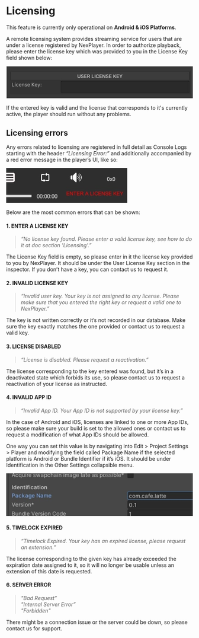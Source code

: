 # Licensing
This feature is currently only operational on **Android & iOS Platforms**.

A remote licensing system provides streaming service for users that are under a license registered by NexPlayer. In order to authorize playback, please enter the license key which was provided to you in the License Key field shown below:

![](../assets/basic/license0.jpg)

If the entered key is valid and the license that corresponds to it's currently active, the player should run without any problems.

## Licensing errors

Any errors related to licensing are registered in full detail as Console Logs starting with the header *“Licensing Error:”* and additionally accompanied by a red error message in the player’s UI, like so:

![](../assets/basic/license1.jpg)

Below are the most common errors that can be shown:

#### 1. ENTER A LICENSE KEY
> *“No license key found. Please enter a valid license key, see how to do it at doc section 'Licensing'.”* 

The License Key field is empty, so please enter in it the license key provided to you by NexPlayer. It should be under the User License Key section in the inspector. If you don’t have a key, you can contact us to request it.

#### 2. INVALID LICENSE KEY
> *“Invalid user key. Your key is not assigned to any license. Please make sure that you entered the right key or request a valid one to NexPlayer.”*  

The key is not written correctly or it’s not recorded in our database. Make sure the key exactly matches the one provided or contact us to request a valid key.

#### 3. LICENSE DISABLED
> *“License is disabled. Please request a reactivation.”*  

The license corresponding to the key entered was found, but it’s in a deactivated state which forbids its use, so please contact us to request a reactivation of your license as instructed.

#### 4. INVALID APP ID
> *“Invalid App ID. Your App ID is not supported by your license key.”*  

In the case of Android and iOS, licenses are linked to one or more App IDs, so please make sure your build is set to the allowed ones or contact us to request a modification of what App IDs should be allowed.

One way you can set this value is by navigating into Edit > Project Settings > Player and modifying the field called Package Name if the selected platform is Android or Bundle Identifier if it’s iOS. It should be under Identification in the Other Settings collapsible menu.

![](../assets/basic/license2.jpg)

#### 5. TIMELOCK EXPIRED 
> *“Timelock Expired. Your key has an expired license, please request an extension.”*  

The license corresponding to the given key has already exceeded the expiration date assigned to it, so it will no longer be usable unless an extension of this date is requested.

#### 6. SERVER ERROR
> *"Bad Request”*  
> *"Internal Server Error”*  
> *"Forbidden"*

There might be a connection issue or the server could be down, so please contact us for support.
